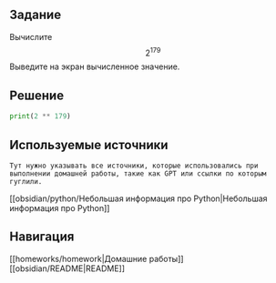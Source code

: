 ## Задание

Вычислите $$2^{179}$$Выведите на экран вычисленное значение.

## Решение

```python
print(2 ** 179)
```

## Используемые источники

	Тут нужно указывать все источники, которые использовались при выполнении домашней работы, такие как GPT или ссылки по которым гуглили. 

[[obsidian/python/Небольшая информация про Python|Небольшая информация про Python]] 

## Навигация

[[homeworks/homework|Домашние работы]]
[[obsidian/README|README]]